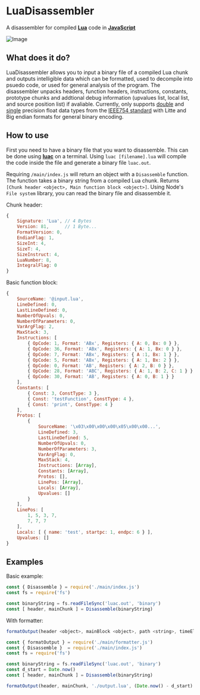 # LuaDisassembler

A disassembler for compiled **[Lua](https://www.lua.org/)** code in **[JavaScript](https://nodejs.org/en/)**

![Image](https://cdn.discordapp.com/attachments/343412326914850827/1026658147122823328/output.png)

## What does it do?
LuaDisassembler allows you to input a binary file of a compiled Lua chunk and outputs intelligible data which can be formatted, used to decompile into psuedo code, or used for general analysis of the program. The disassembler unpacks headers, function headers, instructions, constants, prototype chunks and addtional debug information (upvalues list, local list, and source position list) if avaliable. Currently, only supports [double](https://en.wikipedia.org/wiki/Double-precision_floating-point_format) and [single](https://en.wikipedia.org/wiki/Single-precision_floating-point_format) precision float data types from the [IEEE754 standard](https://en.wikipedia.org/wiki/IEEE_754) with Litte and Big endian formats for general binary encoding.

## How to use
First you need to have a binary file that you want to disassemble. This can be done using **[luac](https://www.lua.org/manual/5.1/luac.html)** on a terminal. Using `luac [filename].lua` will compile the code inside the file and generate a binary file `luac.out`.

Requiring `/main/index.js` will return an object with a `Disassemble` function. The function takes a binary string from a compiled Lua chunk. Returns `[Chunk header <object>, Main function block <object>]`. Using Node's `File system` library, you can read the binary file and disassemble it.

Chunk header:
```js
{
    Signature: 'Lua', // 4 Bytes
    Version: 81,      // 1 Byte...
    FormatVersion: 0,
    EndianFlag: 1,
    SizeInt: 4,
    SizeT: 4,
    SizeInstruct: 4,
    LuaNumber: 8,
    IntegralFlag: 0
}
```

Basic function block:
```js
{
    SourceName: '@input.lua',
    LineDefined: 0,
    LastLineDefined: 0,
    NumberOfUpvals: 0,
    NumberOfParameters: 0,
    VarArgFlag: 2,
    MaxStack: 3,
    Instructions: [
        { OpCode: 1, Format: 'ABx', Registers: { A: 0, Bx: 0 } },
        { OpCode: 36, Format: 'ABx', Registers: { A: 1, Bx: 0 } },
        { OpCode: 7, Format: 'ABx', Registers: { A :1, Bx: 1 } },
        { OpCode: 5, Format: 'ABx', Registers: { A: 1, Bx: 2 } },
        { OpCode: 0, Format: 'AB', Registers: { A: 2, B: 0 } },
        { OpCode: 28, Format: 'ABC', Registers: { A: 1, B: 2, C: 1 } },
        { OpCode: 30, Format: 'AB', Registers: { A: 0, B: 1 } }
    ],
    Constants: [
        { Const: 3, ConstType: 3 },
        { Const: 'testFunction', ConstType: 4 },
        { Const: 'print', ConstType: 4 }
    ],
    Protos: [
        {
            SourceName: '\x03\x00\x00\x00\x05\x00\x00...',
            LineDefined: 3,  
            LastLineDefined: 5,
            NumberOfUpvals: 0,
            NumberOfParameters: 3,
            VarArgFlag: 0,
            MaxStack: 4,
            Instructions: [Array],
            Constants: [Array],
            Protos: [],
            LinePos: [Array],
            Locals: [Array],
            Upvalues: []
        }
    ],
    LinePos: [
        1, 5, 3, 7,
        7, 7, 7
    ],
    Locals: [ { name: 'test', startpc: 1, endpc: 6 } ],
    Upvalues: []
}
```

## Examples

Basic example:
```js
const { Disassemble } = require('./main/index.js')
const fs = require('fs')

const binaryString = fs.readFileSync('luac.out', 'binary')
const [ header, mainChunk ] = Disassemble(binaryString)
```

With formatter:
```js
formatOutput(header <object>, mainBlock <object>, path <string>, timeElasped <number>)
```

```js
const { formatOutput } = require('./main/formatter.js')
const { Disassemble }  = require('./main/index.js')
const fs = require('fs')

const binaryString = fs.readFileSync('luac.out', 'binary')
const d_start = Date.now()
const [ header, mainChunk ] = Disassemble(binaryString)

formatOutput(header, mainChunk, './output.lua', (Date.now() - d_start) / 1000)
```